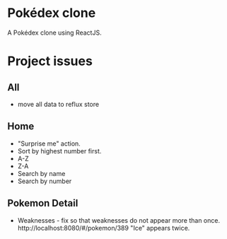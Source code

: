 # Pokédex clone
A Pokédex clone using ReactJS.

# Project issues
## All
* move all data to reflux store

## Home
* "Surprise me" action.
* Sort by highest number first.
* A-Z
* Z-A
* Search by name
* Search by number

## Pokemon Detail
* Weaknesses - fix so that weaknesses do not appear more than once. http://localhost:8080/#/pokemon/389  "Ice" appears twice.
